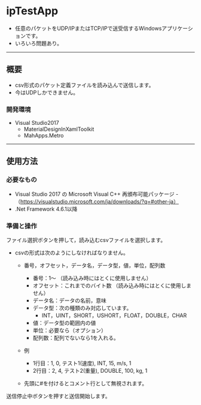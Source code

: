 # ipTestApp
- 任意のパケットをUDP/IPまたはTCP/IPで送受信するWindowsアプリケーションです。
- いろいろ問題あり。

---

## 概要

- csv形式のパケット定義ファイルを読み込んで送信します。
- 今はUDPしかできません。

### 開発環境

- Visual Studio2017
  - MaterialDesignInXamlToolkit 
  - MahApps.Metro

---

## 使用方法

### 必要なもの
- Visual Studio 2017 の Microsoft Visual C++ 再頒布可能パッケージ
  -（https://visualstudio.microsoft.com/ja/downloads/?q=#other-ja）
- .Net Framework 4.6.1以降
  
### 準備と操作

ファイル選択ボタンを押して，読み込むcsvファイルを選択します。
- csvの形式は次のようにしなければなりません。
  - 番号，オフセット，データ名，データ型，値，単位，配列数
    - 番号：1～ （読み込み時にはとくに使用しません）
    - オフセット：これまでのバイト数 （読み込み時にはとくに使用しません）
    - データ名：データの名前，意味
    - データ型：次の種類のみ対応しています。
      - INT，UINT，SHORT，USHORT，FLOAT，DOUBLE，CHAR
    - 値：データ型の範囲内の値
    - 単位：必要なら（オプション）
    - 配列数：配列でないなら1を入れる。
  
  - 例
    - 1行目：1, 0, テスト1(速度), INT, 15, m/s, 1
    - 2行目：2, 4, テスト2(重量), DOUBLE, 100, kg, 1

  - 先頭に#を付けるとコメント行として無視されます。


送信停止中ボタンを押すと送信開始します。
